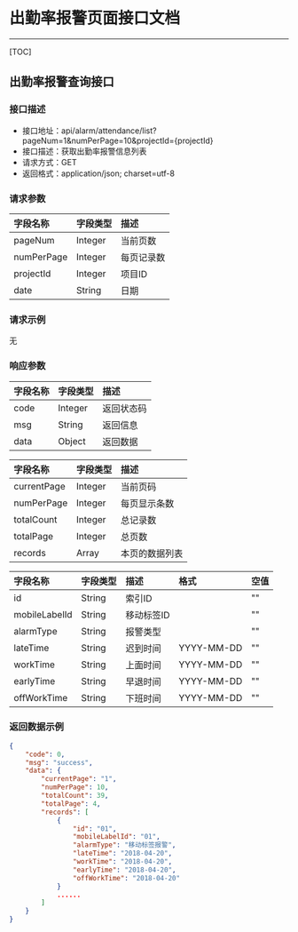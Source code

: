 # 出勤率报警页面接口文档

---

[TOC]

## 出勤率报警查询接口

### 接口描述

- 接口地址：api/alarm/attendance/list?pageNum=1&numPerPage=10&projectId={projectId}
- 接口描述：获取出勤率报警信息列表
- 请求方式：GET
- 返回格式：application/json; charset=utf-8

### 请求参数

| 字段名称 | 字段类型 | 描述 |
| :-- | :-- | :-- |
| pageNum| Integer | 当前页数 |
| numPerPage | Integer | 每页记录数 |
| projectId | Integer | 项目ID |
| date | String | 日期 |

### 请求示例

无

### 响应参数

| 字段名称 | 字段类型 | 描述 |
| :-- | :-- | :-- |
| code | Integer | 返回状态码 |
| msg | String | 返回信息 |
| data | Object | 返回数据 |

| 字段名称 | 字段类型 | 描述 |
| :-- | :-- | :-- |
| currentPage | Integer | 当前页码 |
| numPerPage | Integer | 每页显示条数 |
| totalCount | Integer | 总记录数 |
| totalPage | Integer | 总页数 |
| records | Array | 本页的数据列表 |

| 字段名称 | 字段类型 | 描述 | 格式 | 空值
| :-- | :-- | :-- | :-- | :-- |
| id | String | 索引ID || "" |
| mobileLabelId | String | 移动标签ID || "" |
| alarmType | String | 报警类型 | | "" |
| lateTime | String | 迟到时间 | YYYY-MM-DD | "" |
| workTime | String | 上面时间 | YYYY-MM-DD | "" |
| earlyTime | String | 早退时间 | YYYY-MM-DD | "" |
| offWorkTime | String | 下班时间 | YYYY-MM-DD | "" |

### 返回数据示例

```json
{
    "code": 0,
    "msg": "success",
    "data": {
        "currentPage": "1",
        "numPerPage": 10,
        "totalCount": 39,
        "totalPage": 4,
        "records": [
            {
                "id": "01",
                "mobileLabelId": "01",
                "alarmType": "移动标签报警",
                "lateTime": "2018-04-20",
                "workTime": "2018-04-20",
                "earlyTime": "2018-04-20",
                "offWorkTime": "2018-04-20"
            }
            ......
        ]
    }
}
```
